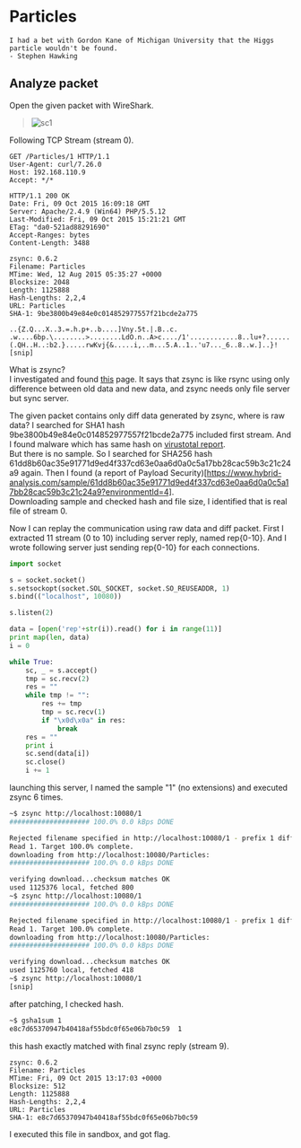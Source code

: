 # Particles
```
I had a bet with Gordon Kane of Michigan University that the Higgs particle wouldn't be found.
- Stephen Hawking
```

## Analyze packet
Open the given packet with WireShark.

>![sc1](https://gist.githubusercontent.com/icchyr/1842ddd0a504b4672b1e/raw/eebe3adc134dd1684bde8d880996af4a1077cf88/flag.png)

Following TCP Stream (stream 0).
```
GET /Particles/1 HTTP/1.1
User-Agent: curl/7.26.0
Host: 192.168.110.9
Accept: */*

HTTP/1.1 200 OK
Date: Fri, 09 Oct 2015 16:09:18 GMT
Server: Apache/2.4.9 (Win64) PHP/5.5.12
Last-Modified: Fri, 09 Oct 2015 15:21:21 GMT
ETag: "da0-521ad88291690"
Accept-Ranges: bytes
Content-Length: 3488

zsync: 0.6.2
Filename: Particles
MTime: Wed, 12 Aug 2015 05:35:27 +0000
Blocksize: 2048
Length: 1125888
Hash-Lengths: 2,2,4
URL: Particles
SHA-1: 9be3800b49e84e0c014852977557f21bcde2a775

..{Z.Q...X..3.=.h.p+..b....]Vny.5t.|.B..c.
.w....6bp.\........>........LdO.n..A>c..../1'............8..lu+?......(.QH..H..:b2.}.....rwKvj{&.....i,..m...5.A..1..'u7..._6..8..w.]..}!
[snip]
```

What is zsync?  
I investigated and found [this](http://zsync.moria.org.uk) page. It says that zsync is like rsync using only difference between old data and new data, and zsync needs only file server but sync server.  

The given packet contains only diff data generated by zsync, where is raw data? I searched for SHA1 hash 9be3800b49e84e0c014852977557f21bcde2a775 included first stream. And I found malware which has same hash on [virustotal report](https://www.virustotal.com/en/file/61dd8b60ac35e91771d9ed4f337cd63e0aa6d0a0c5a17bb28cac59b3c21c24a9/analysis/).  
But there is no sample. So I searched for SHA256 hash 61dd8b60ac35e91771d9ed4f337cd63e0aa6d0a0c5a17bb28cac59b3c21c24a9 again.
Then I found (a report of Payload Security)[https://www.hybrid-analysis.com/sample/61dd8b60ac35e91771d9ed4f337cd63e0aa6d0a0c5a17bb28cac59b3c21c24a9?environmentId=4].  
Downloading sample and checked hash and file size, I identified that is real file of stream 0.


Now I can replay the communication using raw data and diff packet.  First I extracted 11 stream (0 to 10) including server reply, named rep{0-10}.
And I wrote following server just sending rep{0-10} for each connections.
```python
import socket

s = socket.socket()
s.setsockopt(socket.SOL_SOCKET, socket.SO_REUSEADDR, 1)
s.bind(("localhost", 10080))

s.listen(2)

data = [open('rep'+str(i)).read() for i in range(11)]
print map(len, data)
i = 0

while True:
    sc, _ = s.accept()
    tmp = sc.recv(2)
    res = ""
    while tmp != "":
        res += tmp
        tmp = sc.recv(1)
        if "\x0d\x0a" in res:
            break
    res = ""
    print i
    sc.send(data[i])
    sc.close()
    i += 1
```
launching this server, I named the sample "1" (no extensions) and executed zsync 6 times.
```bash
~$ zsync http://localhost:10080/1
#################### 100.0% 0.0 kBps DONE

Rejected filename specified in http://localhost:10080/1 - prefix 1 differed from filename Particles.
Read 1. Target 100.0% complete.
downloading from http://localhost:10080/Particles:
#################### 100.0% 0.0 kBps DONE

verifying download...checksum matches OK
used 1125376 local, fetched 800
~$ zsync http://localhost:10080/1
#################### 100.0% 0.0 kBps DONE

Rejected filename specified in http://localhost:10080/1 - prefix 1 differed from filename Particles.
Read 1. Target 100.0% complete.
downloading from http://localhost:10080/Particles:
#################### 100.0% 0.0 kBps DONE

verifying download...checksum matches OK
used 1125760 local, fetched 418
~$ zsync http://localhost:10080/1
[snip]
```

after patching, I checked hash.
```bash
~$ gsha1sum 1
e8c7d65370947b40418af55bdc0f65e06b7b0c59  1
```
this hash exactly matched with final zsync reply (stream 9).
```
zsync: 0.6.2
Filename: Particles
MTime: Fri, 09 Oct 2015 13:17:03 +0000
Blocksize: 512
Length: 1125888
Hash-Lengths: 2,2,4
URL: Particles
SHA-1: e8c7d65370947b40418af55bdc0f65e06b7b0c59
```

I executed this file in sandbox, and got flag.
